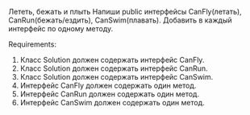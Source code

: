 Лететь, бежать и плыть
Напиши public интерфейсы CanFly(летать), CanRun(бежать/ездить), CanSwim(плавать).
Добавить в каждый интерфейс по одному методу.


Requirements:
1. Класс Solution должен содержать интерфейс CanFly.
2. Класс Solution должен содержать интерфейс CanRun.
3. Класс Solution должен содержать интерфейс CanSwim.
4. Интерфейс CanFly должен содержать один метод.
5. Интерфейс CanRun должен содержать один метод.
6. Интерфейс CanSwim должен содержать один метод.
